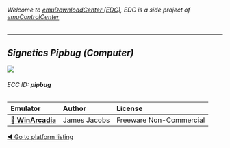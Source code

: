 ###### Welcome to [emuDownloadCenter (EDC)](https://github.com/PhoenixInteractiveNL/emuDownloadCenter/wiki/), EDC is a side project of [emuControlCenter](https://github.com/PhoenixInteractiveNL/emuControlCenter/wiki/)
***
## _Signetics Pipbug (Computer)_
![](https://raw.githubusercontent.com/wiki/PhoenixInteractiveNL/emuDownloadCenter/images_platform/ecc_pipbug_teaser.png)
###### ECC ID: **pipbug**

| Emulator   | Author      | License     |
|:-----------|:------------|:------------|
| [:file_folder: **WinArcadia**](https://github.com/PhoenixInteractiveNL/emuDownloadCenter/wiki/Emulator-winarcadia#menu) | James Jacobs | Freeware Non-Commercial |

[:arrow_backward: Go to platform listing](https://github.com/PhoenixInteractiveNL/emuDownloadCenter/wiki/EDC-Platform-List)
